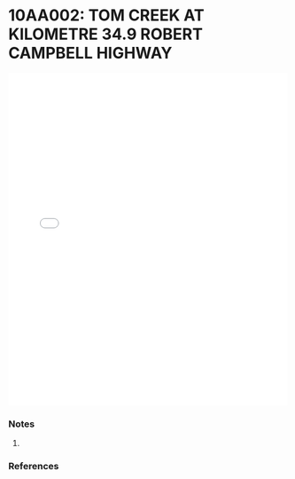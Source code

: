 # 10AA002: TOM CREEK AT KILOMETRE 34.9 ROBERT CAMPBELL HIGHWAY

<iframe src="/distribution_estimation/_static/stations/10AA002_fdc.html" width="100%" height="600" frameborder="0"></iframe>

### Notes
1. 

### References


